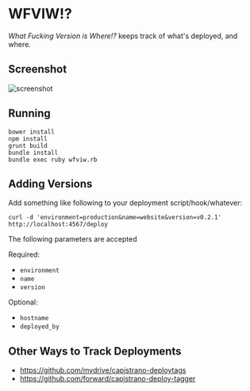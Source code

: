 # WFVIW!?

_What Fucking Version is Where!?_ keeps track of what's deployed, and where.

## Screenshot

![screenshot](http://i.imgur.com/SyD8U4F.png)

## Running

    bower install
    npm install
    grunt build
    bundle install
    bundle exec ruby wfviw.rb

## Adding Versions

Add something like following to your deployment script/hook/whatever:

    curl -d 'environment=production&name=website&version=v0.2.1' http://localhost:4567/deploy

The following parameters are accepted

Required:

  * `environment`
  * `name`
  * `version`

Optional:

  * `hostname`
  * `deployed_by`

## Other Ways to Track Deployments

* https://github.com/mydrive/capistrano-deploytags
* https://github.com/forward/capistrano-deploy-tagger
